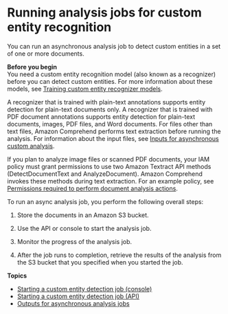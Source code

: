 # Running analysis jobs for custom entity recognition<a name="detecting-cer"></a>

You can run an asynchronous analysis job to detect custom entities in a set of one or more documents\.

**Before you begin**  
You need a custom entity recognition model \(also known as a recognizer\) before you can detect custom entities\. For more information about these models, see [Training custom entity recognizer models](training-recognizers.md)\. 

A recognizer that is trained with plain\-text annotations supports entity detection for plain\-text documents only\. A recognizer that is trained with PDF document annotations supports entity detection for plain\-text documents, images, PDF files, and Word documents\. For files other than text files, Amazon Comprehend performs text extraction before running the analysis\. For information about the input files, see [Inputs for asynchronous custom analysis](idp-inputs-async.md)\.

If you plan to analyze image files or scanned PDF documents, your IAM policy must grant permissions to use two Amazon Textract API methods \(DetectDocumentText and AnalyzeDocument\)\. Amazon Comprehend invokes these methods during text extraction\. For an example policy, see [ Permissions required to perform document analysis actions](security_iam_id-based-policy-examples.md#security-iam-based-policy-perform-cmp-actions)\.

To run an async analysis job, you perform the following overall steps:

1. Store the documents in an Amazon S3 bucket\.

1. Use the API or console to start the analysis job\.

1. Monitor the progress of the analysis job\.

1. After the job runs to completion, retrieve the results of the analysis from the S3 bucket that you specified when you started the job\.

**Topics**
+ [Starting a custom entity detection job \(console\)](detecting-cer-async-console.md)
+ [Starting a custom entity detection job \(API\)](detecting-cer-async-api.md)
+ [Outputs for asynchronous analysis jobs](outputs-cer-async.md)